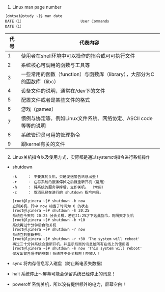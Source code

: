 1. Linux man page number

```shell
[dmtsai@study ~]$ man date
DATE（1）                          User Commands                         DATE（1）
```

| 代号 | 代表内容                                                     |
| ---- | ------------------------------------------------------------ |
| 1    | 使用者在shell环境中可以操作的指令或可可执行文件              |
| 2    | 系统核心可调用的函数与工具等                                 |
| 3    | 一些常用的函数（function）与函数库（library），大部分为C的函数库（libc） |
| 4    | 设备文件的说明，通常在/dev下的文件                           |
| 5    | 配置文件或者是某些文件的格式                                 |
| 6    | 游戏（games）                                                |
| 7    | 惯例与协定等，例如Linux文件系统、网络协定、ASCII code等等的说明 |
| 8    | 系统管理员可用的管理指令                                     |
| 9    | 跟kernel有关的文件                                           |

2. Linux关机指令以及使用方式，实际都是通过systemctl指令进行系统操作

- shutdown 

  ```shell
  -k     ： 不要真的关机，只是发送警告讯息出去！
  -r     ： 在将系统的服务停掉之后就重新开机（常用）
  -h     ： 将系统的服务停掉后，立即关机。 （常用）
  -c     ： 取消已经在进行的 shutdown 指令内容。
  
  [root@lyinera ~]# shutdown -h now
  立刻关机，其中 now 相当于时间为 0 的状态
  [root@lyinera ~]# shutdown -h 20:25
  系统在今天的 20:25 分会关机，若在21:25才下达此指令，则隔天才关机
  [root@lyinera ~]# shutdown -h +10
  系统再过十分钟后自动关机
  [root@lyinera ~]# shutdown -r now
  系统立刻重新开机
  [root@lyinera ~]# shutdown -r +30 'The system will reboot' 
  再过三十分钟系统会重新开机，并显示后面的讯息给所有在线上的使用者
  [root@lyinera ~]# shutdown -k now 'This system will reboot' 
  仅发出警告信件的参数！系统并不会关机啦！吓唬人！
  ```

- sync 将内存信息写入磁盘（防止断电丢失数据）
- halt  系统停止～屏幕可能会保留系统已经停止的讯息！
- poweroff  系统关机，所以没有提供额外的电力，屏幕空白！